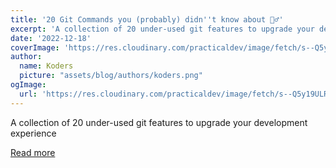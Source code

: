 ```yaml
---
title: '20 Git Commands you (probably) didn''t know about 🧙‍♂️'
excerpt: 'A collection of 20 under-used git features to upgrade your development experience'
date: '2022-12-18'
coverImage: 'https://res.cloudinary.com/practicaldev/image/fetch/s--Q5y19ULR--/c_imagga_scale,f_auto,fl_progressive,h_420,q_auto,w_1000/https://i.ibb.co/yqtrTTS/git-commands-banner.png'
author:
  name: Koders
  picture: "assets/blog/authors/koders.png"
ogImage:
  url: 'https://res.cloudinary.com/practicaldev/image/fetch/s--Q5y19ULR--/c_imagga_scale,f_auto,fl_progressive,h_420,q_auto,w_1000/https://i.ibb.co/yqtrTTS/git-commands-banner.png'
---
```


A collection of 20 under-used git features to upgrade your development experience

[Read more](https://dev.to/lissy93/20-git-commands-you-probably-didnt-know-about-4j4o)
